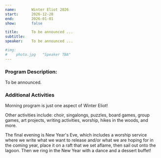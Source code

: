 ```yaml
---
name:       Winter Eliot 2026
start:      2026-12-28
end:        2026-01-01
show:       false

title:      To be announced ...
subtitle:
speaker:    To be announced ...

#img:
#    photo.jpg   "Speaker TBA"
---
```


### Program Description:

To be announced.

### Additional Activities

Morning program is just one aspect of Winter Eliot!

Other activities include: choir, singalongs, puzzles, board games, group games, art projects, writing activities, worship, hikes in the woods, and more.

The final evening is New Year's Eve, which includes a worship service where we write what we want to release and/or what we are hoping for in the coming year, place it on a raft that we set aflame, then sail out onto the lagoon. Then we ring in the New Year with a dance and a dessert buffet!